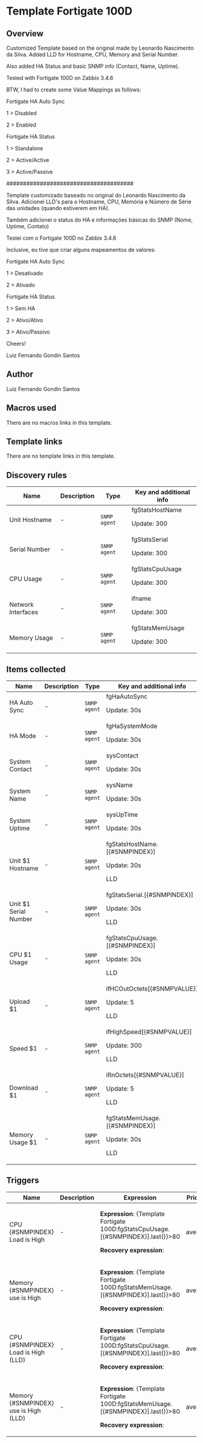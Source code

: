 # Template Fortigate 100D

## Overview

Customized Template based on the original made by Leonardo Nascimento da Silva. Added LLD for Hostname, CPU, Memory and Serial Number.


Also added HA Status and basic SNMP info (Contact, Name, Uptime).


Tested with Fortigate 100D on Zabbix 3.4.6


BTW, I had to create some Value Mappings as follows:


Fortigate HA Auto Sync


1 > Disabled


2 > Enabled


 


Fortigate HA Status


1 > Standalone


2 > Active/Active


3 > Active/Passive


 


 


######################################


 


Template customizado baseado no original do Leonardo Nascimento da Silva. Adicionei LLD's para o Hostname, CPU, Memória e Número de Série das unidades (quando estiverem em HA).


Também adicionei o status do HA e informações básicas do SNMP (Nome, Uptime, Contato)


 


Testei com o Fortigate 100D no Zabbix 3.4.6 


 


Inclusive, eu tive que criar alguns mapeamentos de valores:


Fortigate HA Auto Sync


1 > Desativado


2 > Ativado


 


Fortigate HA Status


1 > Sem HA


2 > Ativo/Ativo


3 > Ativo/Passivo


 


 


Cheers!


Luiz Fernando Gondin Santos



## Author

Luiz Fernando Gondin Santos

## Macros used

There are no macros links in this template.

## Template links

There are no template links in this template.

## Discovery rules

|Name|Description|Type|Key and additional info|
|----|-----------|----|----|
|Unit Hostname|<p>-</p>|`SNMP agent`|fgStatsHostName<p>Update: 300</p>|
|Serial Number|<p>-</p>|`SNMP agent`|fgStatsSerial<p>Update: 300</p>|
|CPU Usage|<p>-</p>|`SNMP agent`|fgStatsCpuUsage<p>Update: 300</p>|
|Network Interfaces|<p>-</p>|`SNMP agent`|ifname<p>Update: 300</p>|
|Memory Usage|<p>-</p>|`SNMP agent`|fgStatsMemUsage<p>Update: 300</p>|
## Items collected

|Name|Description|Type|Key and additional info|
|----|-----------|----|----|
|HA Auto Sync|<p>-</p>|`SNMP agent`|fgHaAutoSync<p>Update: 30s</p>|
|HA Mode|<p>-</p>|`SNMP agent`|fgHaSystemMode<p>Update: 30s</p>|
|System Contact|<p>-</p>|`SNMP agent`|sysContact<p>Update: 30s</p>|
|System Name|<p>-</p>|`SNMP agent`|sysName<p>Update: 30s</p>|
|System Uptime|<p>-</p>|`SNMP agent`|sysUpTime<p>Update: 30s</p>|
|Unit $1 Hostname|<p>-</p>|`SNMP agent`|fgStatsHostName.[{#SNMPINDEX}]<p>Update: 30s</p><p>LLD</p>|
|Unit $1 Serial Number|<p>-</p>|`SNMP agent`|fgStatsSerial.[{#SNMPINDEX}]<p>Update: 30s</p><p>LLD</p>|
|CPU $1 Usage|<p>-</p>|`SNMP agent`|fgStatsCpuUsage.[{#SNMPINDEX}]<p>Update: 30s</p><p>LLD</p>|
|Upload $1|<p>-</p>|`SNMP agent`|ifHCOutOctets[{#SNMPVALUE}]<p>Update: 5</p><p>LLD</p>|
|Speed $1|<p>-</p>|`SNMP agent`|ifHighSpeed[{#SNMPVALUE}]<p>Update: 300</p><p>LLD</p>|
|Download $1|<p>-</p>|`SNMP agent`|ifInOctets[{#SNMPVALUE}]<p>Update: 5</p><p>LLD</p>|
|Memory Usage $1|<p>-</p>|`SNMP agent`|fgStatsMemUsage.[{#SNMPINDEX}]<p>Update: 30s</p><p>LLD</p>|
## Triggers

|Name|Description|Expression|Priority|
|----|-----------|----------|--------|
|CPU {#SNMPINDEX} Load is High|<p>-</p>|<p>**Expression**: {Template Fortigate 100D:fgStatsCpuUsage.[{#SNMPINDEX}].last()}>80</p><p>**Recovery expression**: </p>|average|
|Memory {#SNMPINDEX} use is High|<p>-</p>|<p>**Expression**: {Template Fortigate 100D:fgStatsMemUsage.[{#SNMPINDEX}].last()}>80</p><p>**Recovery expression**: </p>|average|
|CPU {#SNMPINDEX} Load is High (LLD)|<p>-</p>|<p>**Expression**: {Template Fortigate 100D:fgStatsCpuUsage.[{#SNMPINDEX}].last()}>80</p><p>**Recovery expression**: </p>|average|
|Memory {#SNMPINDEX} use is High (LLD)|<p>-</p>|<p>**Expression**: {Template Fortigate 100D:fgStatsMemUsage.[{#SNMPINDEX}].last()}>80</p><p>**Recovery expression**: </p>|average|
